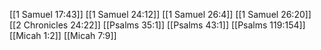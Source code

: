 [[1 Samuel 17:43]]
[[1 Samuel 24:12]]
[[1 Samuel 26:4]]
[[1 Samuel 26:20]]
[[2 Chronicles 24:22]]
[[Psalms 35:1]]
[[Psalms 43:1]]
[[Psalms 119:154]]
[[Micah 1:2]]
[[Micah 7:9]]
